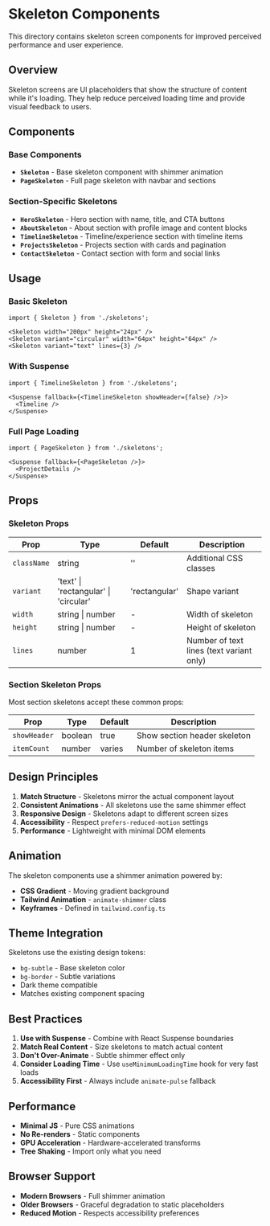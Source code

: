 # Skeleton Components

This directory contains skeleton screen components for improved perceived performance and user experience.

## Overview

Skeleton screens are UI placeholders that show the structure of content while it's loading. They help reduce perceived loading time and provide visual feedback to users.

## Components

### Base Components

- **`Skeleton`** - Base skeleton component with shimmer animation
- **`PageSkeleton`** - Full page skeleton with navbar and sections

### Section-Specific Skeletons

- **`HeroSkeleton`** - Hero section with name, title, and CTA buttons
- **`AboutSkeleton`** - About section with profile image and content blocks  
- **`TimelineSkeleton`** - Timeline/experience section with timeline items
- **`ProjectsSkeleton`** - Projects section with cards and pagination
- **`ContactSkeleton`** - Contact section with form and social links

## Usage

### Basic Skeleton

```tsx
import { Skeleton } from './skeletons';

<Skeleton width="200px" height="24px" />
<Skeleton variant="circular" width="64px" height="64px" />
<Skeleton variant="text" lines={3} />
```

### With Suspense

```tsx
import { TimelineSkeleton } from './skeletons';

<Suspense fallback={<TimelineSkeleton showHeader={false} />}>
  <Timeline />
</Suspense>
```

### Full Page Loading

```tsx
import { PageSkeleton } from './skeletons';

<Suspense fallback={<PageSkeleton />}>
  <ProjectDetails />
</Suspense>
```

## Props

### Skeleton Props

| Prop | Type | Default | Description |
|------|------|---------|-------------|
| `className` | string | '' | Additional CSS classes |
| `variant` | 'text' \| 'rectangular' \| 'circular' | 'rectangular' | Shape variant |
| `width` | string \| number | - | Width of skeleton |
| `height` | string \| number | - | Height of skeleton |
| `lines` | number | 1 | Number of text lines (text variant only) |

### Section Skeleton Props

Most section skeletons accept these common props:

| Prop | Type | Default | Description |
|------|------|---------|-------------|
| `showHeader` | boolean | true | Show section header skeleton |
| `itemCount` | number | varies | Number of skeleton items |

## Design Principles

1. **Match Structure** - Skeletons mirror the actual component layout
2. **Consistent Animations** - All skeletons use the same shimmer effect
3. **Responsive Design** - Skeletons adapt to different screen sizes
4. **Accessibility** - Respect `prefers-reduced-motion` settings
5. **Performance** - Lightweight with minimal DOM elements

## Animation

The skeleton components use a shimmer animation powered by:

- **CSS Gradient** - Moving gradient background
- **Tailwind Animation** - `animate-shimmer` class
- **Keyframes** - Defined in `tailwind.config.ts`

## Theme Integration

Skeletons use the existing design tokens:

- `bg-subtle` - Base skeleton color
- `bg-border` - Subtle variations
- Dark theme compatible
- Matches existing component spacing

## Best Practices

1. **Use with Suspense** - Combine with React Suspense boundaries
2. **Match Real Content** - Size skeletons to match actual content
3. **Don't Over-Animate** - Subtle shimmer effect only
4. **Consider Loading Time** - Use `useMinimumLoadingTime` hook for very fast loads
5. **Accessibility First** - Always include `animate-pulse` fallback

## Performance

- **Minimal JS** - Pure CSS animations
- **No Re-renders** - Static components
- **GPU Acceleration** - Hardware-accelerated transforms
- **Tree Shaking** - Import only what you need

## Browser Support

- **Modern Browsers** - Full shimmer animation
- **Older Browsers** - Graceful degradation to static placeholders  
- **Reduced Motion** - Respects accessibility preferences
